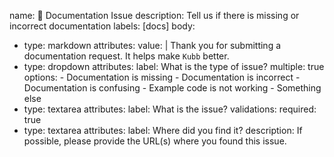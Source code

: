 <!-- Based on Bun's template -->

name: 📗 Documentation Issue
description: Tell us if there is missing or incorrect documentation
labels: [docs]
body:
  - type: markdown
    attributes:
      value: |
        Thank you for submitting a documentation request. It helps make `Kubb` better.
  - type: dropdown
    attributes:
      label: What is the type of issue?
      multiple: true
      options:
        - Documentation is missing
        - Documentation is incorrect
        - Documentation is confusing
        - Example code is not working
        - Something else
  - type: textarea
    attributes:
      label: What is the issue?
    validations:
      required: true
  - type: textarea
    attributes:
      label: Where did you find it?
      description: If possible, please provide the URL(s) where you found this issue.